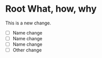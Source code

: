 # Root What, how, why
This is a new change.


- [ ] Name change
- [ ] Name change
- [ ] Name change
- [ ] Other change
